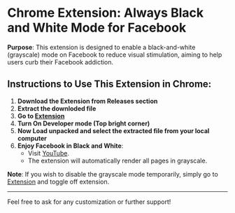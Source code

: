 # Chrome Extension: Always Black and White Mode for Facebook

**Purpose**: This extension is designed to enable a black-and-white (grayscale) mode on Facebook to reduce visual stimulation, aiming to help users curb their Facebook addiction.

## Instructions to Use This Extension in Chrome:

1. **Download the Extension from Releases section**
2. **Extract the downloded file**
3. **Go to [Extension](chrome:extensions)**
4. **Turn On Developer mode (Top bright corner)**
5. **Now Load unpacked and select the extracted file from your local computer**
6. **Enjoy Facebook in Black and White**:
   - Visit [YouTube](https://www.facebook.com/).
   - The extension will automatically render all pages in grayscale.

**Note**: If you wish to disable the grayscale mode temporarily, simply go to [Extension](chrome:extensions) and toggle off extension.

---

Feel free to ask for any customization or further support!
